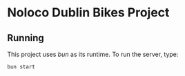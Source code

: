 # Noloco Dublin Bikes Project

## Running

This project uses _bun_ as its runtime. To run the server, type:

```
bun start
```
